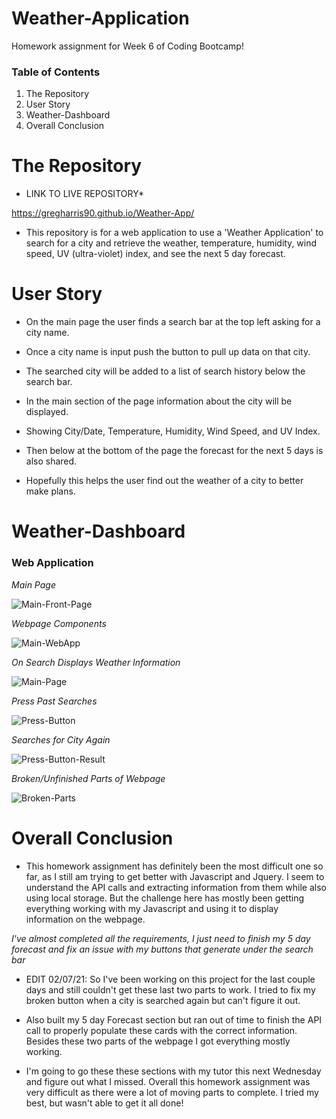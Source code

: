 # Weather-Application

Homework assignment for Week 6 of Coding Bootcamp!

### Table of Contents 

1) The Repository
2) User Story
3) Weather-Dashboard
4) Overall Conclusion

# The Repository

* LINK TO LIVE REPOSITORY*

https://gregharris90.github.io/Weather-App/

- This repository is for a web application to use a 'Weather Application' to search for a city and retrieve the weather, temperature, humidity, wind speed, UV (ultra-violet) index, and see the next 5 day forecast. 

# User Story

- On the main page the user finds a search bar at the top left asking for a city name.

- Once a city name is input push the button to pull up data on that city. 

- The searched city will be added to a list of search history below the search bar.

- In the main section of the page information about the city will be displayed. 

- Showing City/Date, Temperature, Humidity, Wind Speed, and UV Index.

- Then below at the bottom of the page the forecast for the next 5 days is also shared. 

- Hopefully this helps the user find out the weather of a city to better make plans.

# Weather-Dashboard

### Web Application

*Main Page*

![Main-Front-Page](https://user-images.githubusercontent.com/73864182/107144182-48557f80-68ee-11eb-9db4-01c2acd67934.png)

*Webpage Components*

![Main-WebApp](https://user-images.githubusercontent.com/73864182/107144187-586d5f00-68ee-11eb-9238-568d1ca5a7dd.png)

*On Search Displays Weather Information*

![Main-Page](https://user-images.githubusercontent.com/73864182/107144199-7cc93b80-68ee-11eb-929d-d0bf7ea8e5e5.png)

*Press Past Searches*

![Press-Button](https://user-images.githubusercontent.com/73864182/107144215-95d1ec80-68ee-11eb-9c62-00d76b5e555b.png)

*Searches for City Again*

![Press-Button-Result](https://user-images.githubusercontent.com/73864182/107144224-a97d5300-68ee-11eb-9e18-1fc8a154172f.png)

*Broken/Unfinished Parts of Webpage*

![Broken-Parts](https://user-images.githubusercontent.com/73864182/107144239-c0bc4080-68ee-11eb-968c-ec1befb3db8b.png)



# Overall Conclusion

- This homework assignment has definitely been the most difficult one so far, as I still am trying to get better with Javascript and Jquery. I seem to understand the API calls and extracting information from them while also using local storage. But the challenge here has mostly been getting everything working with my Javascript and using it to display information on the webpage. 

*I've almost completed all the requirements, I just need to finish my 5 day forecast and fix an issue with my buttons that generate under the search bar*

- EDIT 02/07/21: So I've been working on this project for the last couple days and still couldn't get these last two parts to work. I tried to fix my broken button when a city is searched again but can't figure it out. 

- Also built my 5 day Forecast section but ran out of time to finish the API call to properly populate these cards with the correct information. Besides these two parts of the webpage I got everything mostly working. 

- I'm going to go these these sections with my tutor this next Wednesday and figure out what I missed. Overall this homework assignment was very difficult as there were a lot of moving parts to complete. I tried my best, but wasn't able to get it all done! 